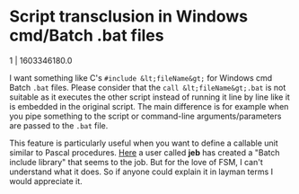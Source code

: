 # Script transclusion in Windows cmd/Batch .bat files

1 | 1603346180.0

I want something like C's `#include &lt;fileName&gt;` for Windows cmd Batch `.bat` files. Please consider that the `call &lt;fileName&gt;.bat` is not suitable as it executes the other script instead of running it line by line like it is embedded in the original script. The main difference is for example when you pipe something to the script or command-line arguments/parameters are passed to the `.bat` file.

This feature is particularly useful when you want to define a callable unit similar to Pascal procedures. [Here](https://www.dostips.com/forum/viewtopic.php?t=1626) a user called **jeb** has created a "Batch include library" that seems to the job. But for the love of FSM, I can't understand what it does. So if anyone could explain it in layman terms I would appreciate it.